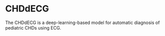 # CHDdECG

The CHDdECG is a deep-learning-based model for automatic diagnosis of pediatric CHDs using ECG.
